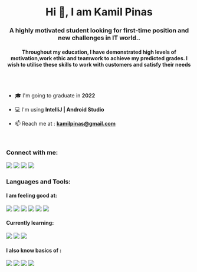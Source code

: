 <h1 align="center">Hi 👋, I am Kamil Pinas</h1>
<h3 align="center">A highly motivated student looking for first-time position and new challenges in IT world..</h3>
<h4 align="center">Throughout my education, I have demonstrated high levels of motivation,work ethic and teamwork to achieve my predicted grades. I wish to utilise these skills to work with customers and satisfy their needs</h4><br><br>

- 🎓 I'm going to graduate in **2022**

- 💻 I'm using **IntelliJ | Android Studio**

- 📫 Reach me at :  **kamilpinas@gmail.com**
<br>

<h3 align="left">Connect with me:</h3>

<a href="https://wa.me/48730697499"><img src="https://img.shields.io/badge/WhatsApp-25D366?style=for-the-badge&logo=whatsapp&logoColor=white" /></a>
<a href="https://m.me/kamil.pinas"><img src="https://img.shields.io/badge/Messenger-00B2FF?style=for-the-badge&logo=messenger&logoColor=white" /></a>
<a href="https://facebook.com/kamil.pinas"><img src="https://img.shields.io/badge/Facebook-1877F2?style=for-the-badge&logo=facebook&logoColor=white" /></a>
<a href="https://www.linkedin.com/in/kamil-pinas-1822a2209/"><img src="https://img.shields.io/badge/LinkedIn-0077B5?style=for-the-badge&logo=linkedin&logoColor=white" /></a>

<h3 align="left">Languages and Tools:</h3>

<h4 align="left">I am feeling good at:</h4>
<a href=""><img src="https://img.shields.io/badge/Android-3DDC84?style=for-the-badge&logo=android&logoColor=white" /></a>
<a href=""><img src="https://img.shields.io/badge/Java-ED8B00?style=for-the-badge&logo=java&logoColor=white" /></a>
<a href=""><img src="https://img.shields.io/badge/Spring-6DB33F?style=for-the-badge&logo=spring&logoColor=white" /></a>
<a href=""><img src="https://img.shields.io/badge/HTML-239120?style=for-the-badge&logo=html5&logoColor=white" /></a>
<a href=""><img src="https://img.shields.io/badge/CSS-239120?&style=for-the-badge&logo=css3&logoColor=white" /></a>
<a href=""><img src="https://img.shields.io/badge/PostgreSQL-316192?style=for-the-badge&logo=postgresql&logoColor=white" /></a>

<h4 align="left">Currently learning:</h4>
<a href=""><img src="https://img.shields.io/badge/Node.js-43853D?style=for-the-badge&logo=node.js&logoColor=white" /></a>
<a href=""><img src="https://img.shields.io/badge/JavaScript-323330?style=for-the-badge&logo=javascript&logoColor=F7DF1E" /></a>
<a href=""><img src="https://img.shields.io/badge/React-20232A?style=for-the-badge&logo=react&logoColor=61DAFB" /></a>

<h4 align="left">I also know basics of :</h4>
<a href=""><img src="https://img.shields.io/badge/Kotlin-0095D5?&style=for-the-badge&logo=kotlin&logoColor=white" /></a>
<a href=""><img src="https://img.shields.io/badge/Python-3776AB?style=for-the-badge&logo=python&logoColor=white" /></a>
<a href=""><img src="https://img.shields.io/badge/C%2B%2B-00599C?style=for-the-badge&logo=c%2B%2B&logoColor=white" /></a>
<a href=""><img src="https://img.shields.io/badge/React_Native-20232A?style=for-the-badge&logo=react&logoColor=61DAFB" /></a>




